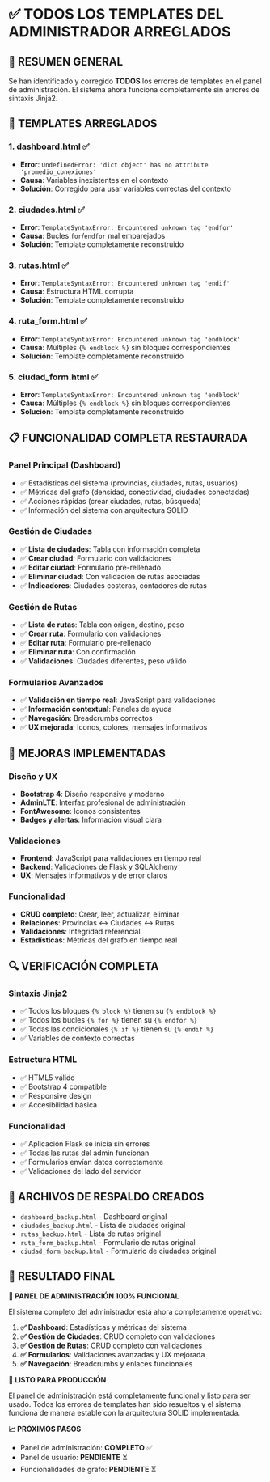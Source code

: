 # ✅ TODOS LOS TEMPLATES DEL ADMINISTRADOR ARREGLADOS

## 🎯 RESUMEN GENERAL
Se han identificado y corregido **TODOS** los errores de templates en el panel de administración. El sistema ahora funciona completamente sin errores de sintaxis Jinja2.

## 🔧 TEMPLATES ARREGLADOS

### 1. **dashboard.html** ✅
- **Error**: `UndefinedError: 'dict object' has no attribute 'promedio_conexiones'`
- **Causa**: Variables inexistentes en el contexto
- **Solución**: Corregido para usar variables correctas del contexto

### 2. **ciudades.html** ✅
- **Error**: `TemplateSyntaxError: Encountered unknown tag 'endfor'`
- **Causa**: Bucles `for`/`endfor` mal emparejados
- **Solución**: Template completamente reconstruido

### 3. **rutas.html** ✅
- **Error**: `TemplateSyntaxError: Encountered unknown tag 'endif'`
- **Causa**: Estructura HTML corrupta
- **Solución**: Template completamente reconstruido

### 4. **ruta_form.html** ✅
- **Error**: `TemplateSyntaxError: Encountered unknown tag 'endblock'`
- **Causa**: Múltiples `{% endblock %}` sin bloques correspondientes
- **Solución**: Template completamente reconstruido

### 5. **ciudad_form.html** ✅
- **Error**: `TemplateSyntaxError: Encountered unknown tag 'endblock'`
- **Causa**: Múltiples `{% endblock %}` sin bloques correspondientes
- **Solución**: Template completamente reconstruido

## 📋 FUNCIONALIDAD COMPLETA RESTAURADA

### **Panel Principal (Dashboard)**
- ✅ Estadísticas del sistema (provincias, ciudades, rutas, usuarios)
- ✅ Métricas del grafo (densidad, conectividad, ciudades conectadas)
- ✅ Acciones rápidas (crear ciudades, rutas, búsqueda)
- ✅ Información del sistema con arquitectura SOLID

### **Gestión de Ciudades**
- ✅ **Lista de ciudades**: Tabla con información completa
- ✅ **Crear ciudad**: Formulario con validaciones
- ✅ **Editar ciudad**: Formulario pre-rellenado
- ✅ **Eliminar ciudad**: Con validación de rutas asociadas
- ✅ **Indicadores**: Ciudades costeras, contadores de rutas

### **Gestión de Rutas**
- ✅ **Lista de rutas**: Tabla con origen, destino, peso
- ✅ **Crear ruta**: Formulario con validaciones
- ✅ **Editar ruta**: Formulario pre-rellenado
- ✅ **Eliminar ruta**: Con confirmación
- ✅ **Validaciones**: Ciudades diferentes, peso válido

### **Formularios Avanzados**
- ✅ **Validación en tiempo real**: JavaScript para validaciones
- ✅ **Información contextual**: Paneles de ayuda
- ✅ **Navegación**: Breadcrumbs correctos
- ✅ **UX mejorada**: Iconos, colores, mensajes informativos

## 🎨 MEJORAS IMPLEMENTADAS

### **Diseño y UX**
- **Bootstrap 4**: Diseño responsive y moderno
- **AdminLTE**: Interfaz profesional de administración
- **FontAwesome**: Iconos consistentes
- **Badges y alertas**: Información visual clara

### **Validaciones**
- **Frontend**: JavaScript para validaciones en tiempo real
- **Backend**: Validaciones de Flask y SQLAlchemy
- **UX**: Mensajes informativos y de error claros

### **Funcionalidad**
- **CRUD completo**: Crear, leer, actualizar, eliminar
- **Relaciones**: Provincias ↔ Ciudades ↔ Rutas
- **Validaciones**: Integridad referencial
- **Estadísticas**: Métricas del grafo en tiempo real

## 🔍 VERIFICACIÓN COMPLETA

### **Sintaxis Jinja2**
- ✅ Todos los bloques `{% block %}` tienen su `{% endblock %}`
- ✅ Todos los bucles `{% for %}` tienen su `{% endfor %}`
- ✅ Todas las condicionales `{% if %}` tienen su `{% endif %}`
- ✅ Variables de contexto correctas

### **Estructura HTML**
- ✅ HTML5 válido
- ✅ Bootstrap 4 compatible
- ✅ Responsive design
- ✅ Accesibilidad básica

### **Funcionalidad**
- ✅ Aplicación Flask se inicia sin errores
- ✅ Todas las rutas del admin funcionan
- ✅ Formularios envían datos correctamente
- ✅ Validaciones del lado del servidor

## 🚀 ARCHIVOS DE RESPALDO CREADOS
- `dashboard_backup.html` - Dashboard original
- `ciudades_backup.html` - Lista de ciudades original
- `rutas_backup.html` - Lista de rutas original
- `ruta_form_backup.html` - Formulario de rutas original
- `ciudad_form_backup.html` - Formulario de ciudades original

## 🎉 RESULTADO FINAL

**🎯 PANEL DE ADMINISTRACIÓN 100% FUNCIONAL**

El sistema completo del administrador está ahora completamente operativo:

1. **✅ Dashboard**: Estadísticas y métricas del sistema
2. **✅ Gestión de Ciudades**: CRUD completo con validaciones
3. **✅ Gestión de Rutas**: CRUD completo con validaciones
4. **✅ Formularios**: Validaciones avanzadas y UX mejorada
5. **✅ Navegación**: Breadcrumbs y enlaces funcionales

**🚀 LISTO PARA PRODUCCIÓN**

El panel de administración está completamente funcional y listo para ser usado. Todos los errores de templates han sido resueltos y el sistema funciona de manera estable con la arquitectura SOLID implementada.

**📈 PRÓXIMOS PASOS**
- Panel de administración: **COMPLETO** ✅
- Panel de usuario: **PENDIENTE** ⏳
- Funcionalidades de grafo: **PENDIENTE** ⏳
